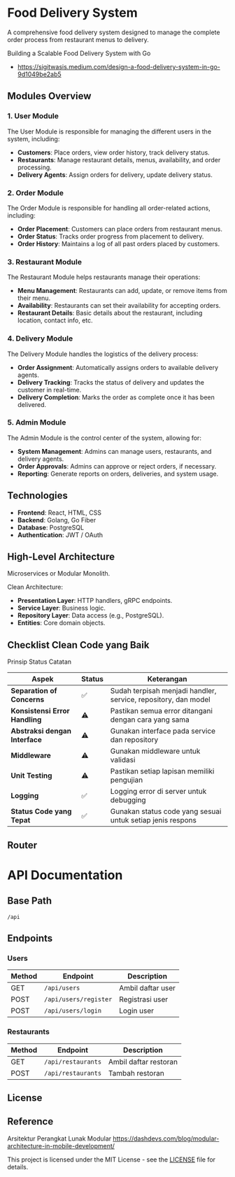 # Food Delivery System

A comprehensive food delivery system designed to manage the complete order process from restaurant menus to delivery.

Building a Scalable Food Delivery System with Go
- https://sigitwasis.medium.com/design-a-food-delivery-system-in-go-9d1049be2ab5

## Modules Overview

### 1. User Module
The User Module is responsible for managing the different users in the system, including:
- **Customers**: Place orders, view order history, track delivery status.
- **Restaurants**: Manage restaurant details, menus, availability, and order processing.
- **Delivery Agents**: Assign orders for delivery, update delivery status.

### 2. Order Module
The Order Module is responsible for handling all order-related actions, including:
- **Order Placement**: Customers can place orders from restaurant menus.
- **Order Status**: Tracks order progress from placement to delivery.
- **Order History**: Maintains a log of all past orders placed by customers.

### 3. Restaurant Module
The Restaurant Module helps restaurants manage their operations:
- **Menu Management**: Restaurants can add, update, or remove items from their menu.
- **Availability**: Restaurants can set their availability for accepting orders.
- **Restaurant Details**: Basic details about the restaurant, including location, contact info, etc.

### 4. Delivery Module
The Delivery Module handles the logistics of the delivery process:
- **Order Assignment**: Automatically assigns orders to available delivery agents.
- **Delivery Tracking**: Tracks the status of delivery and updates the customer in real-time.
- **Delivery Completion**: Marks the order as complete once it has been delivered.

### 5. Admin Module
The Admin Module is the control center of the system, allowing for:
- **System Management**: Admins can manage users, restaurants, and delivery agents.
- **Order Approvals**: Admins can approve or reject orders, if necessary.
- **Reporting**: Generate reports on orders, deliveries, and system usage.

## Technologies
- **Frontend**: React, HTML, CSS
- **Backend**: Golang, Go Fiber
- **Database**: PostgreSQL
- **Authentication**: JWT / OAuth

## High-Level Architecture
Microservices or Modular Monolith.

Clean Architecture:

- **Presentation Layer**: HTTP handlers, gRPC endpoints.
- **Service Layer**: Business logic.
- **Repository Layer**: Data access (e.g., PostgreSQL).
- **Entities**: Core domain objects.

## Checklist Clean Code yang Baik
Prinsip	Status	Catatan

| **Aspek**                     | **Status** | **Keterangan**                                           |
|-------------------------------|------------|---------------------------------------------------------|
| **Separation of Concerns**    | ✅         | Sudah terpisah menjadi handler, service, repository, dan model |
| **Konsistensi Error Handling**| ⚠️         | Pastikan semua error ditangani dengan cara yang sama     |
| **Abstraksi dengan Interface**| ⚠️         | Gunakan interface pada service dan repository           |
| **Middleware**                | ⚠️         | Gunakan middleware untuk validasi                       |
| **Unit Testing**              | ⚠️         | Pastikan setiap lapisan memiliki pengujian              |
| **Logging**                   | ✅         | Logging error di server untuk debugging                 |
| **Status Code yang Tepat**    | ✅         | Gunakan status code yang sesuai untuk setiap jenis respons |

## Router

# API Documentation

## Base Path
```
/api
```

## Endpoints

### Users
| Method | Endpoint               | Description            |
|--------|------------------------|------------------------|
| GET    | `/api/users`           | Ambil daftar user      |
| POST   | `/api/users/register`  | Registrasi user       |
| POST   | `/api/users/login`     | Login user            |

### Restaurants
| Method | Endpoint               | Description            |
|--------|------------------------|------------------------|
| GET    | `/api/restaurants`     | Ambil daftar restoran  |
| POST   | `/api/restaurants`     | Tambah restoran       |


## License

## Reference

Arsitektur Perangkat Lunak Modular
https://dashdevs.com/blog/modular-architecture-in-mobile-development/

This project is licensed under the MIT License - see the [LICENSE](LICENSE) file for details.